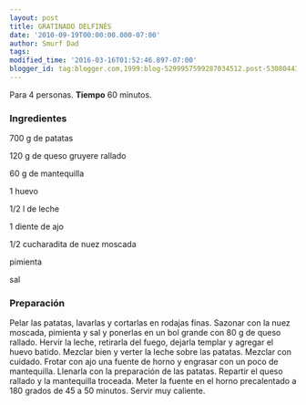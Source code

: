 ```yaml
---
layout: post
title: GRATINADO DELFINÉS
date: '2010-09-19T00:00:00.000-07:00'
author: Smurf Dad
tags: 
modified_time: '2016-03-16T01:52:46.897-07:00'
blogger_id: tag:blogger.com,1999:blog-5299957599287034512.post-5308044346928419996
---
```


Para 4 personas.
<b>Tiempo</b> 60 minutos.

<h3>Ingredientes</h3>

700 g de patatas

120 g de queso gruyere rallado

60 g de mantequilla

1 huevo

1/2 l de leche

1 diente de ajo

1/2 cucharadita de nuez moscada

pimienta

sal

<h3>Preparación</h3>

Pelar las patatas, lavarlas y cortarlas en rodajas finas. Sazonar con la nuez moscada, pimienta y sal y ponerlas en un bol grande con 80 g de queso rallado. Hervir la leche, retirarla del fuego, dejarla templar y agregar el huevo batido. Mezclar bien y verter la leche sobre las patatas. Mezclar con cuidado. Frotar con ajo una fuente de horno y engrasar con un poco de mantequilla. Llenarla con la preparación de las patatas. Repartir el queso rallado y la mantequilla troceada. Meter la fuente en el horno precalentado a 180 grados de 45 a 50 minutos. Servir muy caliente.


